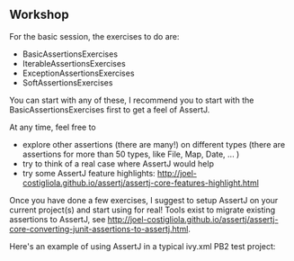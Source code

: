## Workshop

For the basic session, the exercises to do are:
- BasicAssertionsExercises
- IterableAssertionsExercises
- ExceptionAssertionsExercises
- SoftAssertionsExercises

You can start with any of these, I recommend you to start with the BasicAssertionsExercises first to get a feel of AssertJ.

At any time, feel free to
- explore other assertions (there are many!) on different types (there are assertions for more than 50 types, like File, Map, Date, ... )
- try to think of a real case where AssertJ would help
- try some AssertJ feature highlights: http://joel-costigliola.github.io/assertj/assertj-core-features-highlight.html

Once you have done a few exercises, I suggest to setup AssertJ on your current project(s) and start using for real!
Tools exist to migrate existing assertions to AssertJ, see http://joel-costigliola.github.io/assertj/assertj-core-converting-junit-assertions-to-assertj.html.

Here's an example of using AssertJ in a typical ivy.xml PB2 test project:

<?xml version="1.0" encoding="UTF-8" standalone="no"?>
<ivy-module version="1.0">
  <info module="com.orchestral.health.allergy.ccda.esp.test" organisation="orchestral" status="integration">
  </info>
  <configurations>
    <conf name="test"/>
  </configurations>
  <publications>
  </publications>
  <dependencies>
    <dependency conf="test->nodist" org="bundle" name="org.junit" rev="4.11.0"/>
    <dependency conf="test->nodist" org="bundle" name="org.mockito" rev="1.9.5"/>
    <dependency conf="test->nodist" name="assertj-core" org="assertj" rev="3.9.1"/>
    <exclude org="bundle" module="com.google.common"/>
    <exclude org="bundle" module="org.objectweb.asm"/>
  </dependencies>
</ivy-module>
